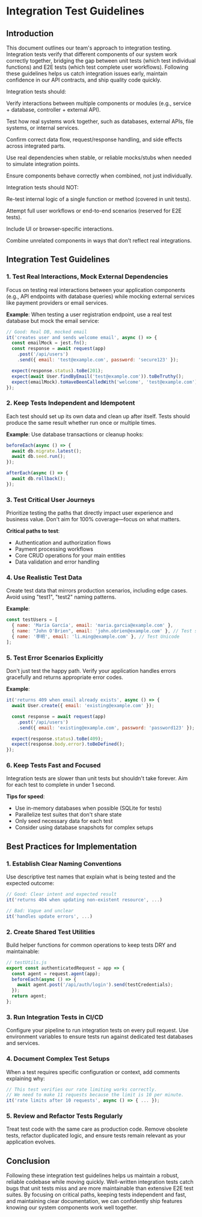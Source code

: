 # Integration Test Guidelines

## Introduction

This document outlines our team's approach to integration testing. Integration tests verify that different components of our system work correctly together, bridging the gap between unit tests (which test individual functions) and E2E tests (which test complete user workflows). Following these guidelines helps us catch integration issues early, maintain confidence in our API contracts, and ship quality code quickly.

Integration tests should:

Verify interactions between multiple components or modules (e.g., service + database, controller + external API).

Test how real systems work together, such as databases, external APIs, file systems, or internal services.

Confirm correct data flow, request/response handling, and side effects across integrated parts.

Use real dependencies when stable, or reliable mocks/stubs when needed to simulate integration points.

Ensure components behave correctly when combined, not just individually.

Integration tests should NOT:

Re-test internal logic of a single function or method (covered in unit tests).

Attempt full user workflows or end-to-end scenarios (reserved for E2E tests).

Include UI or browser-specific interactions.

Combine unrelated components in ways that don’t reflect real integrations.

## Integration Test Guidelines

### 1. Test Real Interactions, Mock External Dependencies

Focus on testing real interactions between your application components (e.g., API endpoints with database queries) while mocking external services like payment providers or email services.

**Example**: When testing a user registration endpoint, use a real test database but mock the email service:

```javascript
// Good: Real DB, mocked email
it('creates user and sends welcome email', async () => {
  const emailMock = jest.fn();
  const response = await request(app)
    .post('/api/users')
    .send({ email: 'test@example.com', password: 'secure123' });

  expect(response.status).toBe(201);
  expect(await User.findByEmail('test@example.com')).toBeTruthy();
  expect(emailMock).toHaveBeenCalledWith('welcome', 'test@example.com');
});
```

### 2. Keep Tests Independent and Idempotent

Each test should set up its own data and clean up after itself. Tests should produce the same result whether run once or multiple times.

**Example**: Use database transactions or cleanup hooks:

```javascript
beforeEach(async () => {
  await db.migrate.latest();
  await db.seed.run();
});

afterEach(async () => {
  await db.rollback();
});
```

### 3. Test Critical User Journeys

Prioritize testing the paths that directly impact user experience and business value. Don't aim for 100% coverage—focus on what matters.

**Critical paths to test**:

- Authentication and authorization flows
- Payment processing workflows
- Core CRUD operations for your main entities
- Data validation and error handling

### 4. Use Realistic Test Data

Create test data that mirrors production scenarios, including edge cases. Avoid using "test1", "test2" naming patterns.

**Example**:

```javascript
const testUsers = [
  { name: 'María García', email: 'maria.garcia@example.com' },
  { name: "John O'Brien", email: 'john.obrien@example.com' }, // Test special characters
  { name: '李明', email: 'li.ming@example.com' }, // Test Unicode
];
```

### 5. Test Error Scenarios Explicitly

Don't just test the happy path. Verify your application handles errors gracefully and returns appropriate error codes.

**Example**:

```javascript
it('returns 409 when email already exists', async () => {
  await User.create({ email: 'existing@example.com' });

  const response = await request(app)
    .post('/api/users')
    .send({ email: 'existing@example.com', password: 'password123' });

  expect(response.status).toBe(409);
  expect(response.body.error).toBeDefined();
});
```

### 6. Keep Tests Fast and Focused

Integration tests are slower than unit tests but shouldn't take forever. Aim for each test to complete in under 1 second.

**Tips for speed**:

- Use in-memory databases when possible (SQLite for tests)
- Parallelize test suites that don't share state
- Only seed necessary data for each test
- Consider using database snapshots for complex setups

## Best Practices for Implementation

### 1. Establish Clear Naming Conventions

Use descriptive test names that explain what is being tested and the expected outcome:

```javascript
// Good: Clear intent and expected result
it('returns 404 when updating non-existent resource', ...)

// Bad: Vague and unclear
it('handles update errors', ...)
```

### 2. Create Shared Test Utilities

Build helper functions for common operations to keep tests DRY and maintainable:

```javascript
// testUtils.js
export const authenticatedRequest = app => {
  const agent = request.agent(app);
  beforeEach(async () => {
    await agent.post('/api/auth/login').send(testCredentials);
  });
  return agent;
};
```

### 3. Run Integration Tests in CI/CD

Configure your pipeline to run integration tests on every pull request. Use environment variables to ensure tests run against dedicated test databases and services.

### 4. Document Complex Test Setups

When a test requires specific configuration or context, add comments explaining why:

```javascript
// This test verifies our rate limiting works correctly.
// We need to make 11 requests because the limit is 10 per minute.
it('rate limits after 10 requests', async () => { ... });
```

### 5. Review and Refactor Tests Regularly

Treat test code with the same care as production code. Remove obsolete tests, refactor duplicated logic, and ensure tests remain relevant as your application evolves.

## Conclusion

Following these integration test guidelines helps us maintain a robust, reliable codebase while moving quickly. Well-written integration tests catch bugs that unit tests miss and are more maintainable than extensive E2E test suites. By focusing on critical paths, keeping tests independent and fast, and maintaining clear documentation, we can confidently ship features knowing our system components work well together.
